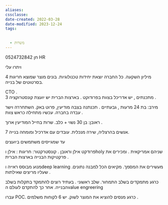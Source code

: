 ```yaml
---
aliases: 
cssclasse: 
date-created: 2022-03-28
date-modified: 2023-12-24
tags:
  
  
  - משרות
---
```


0524732842 חן HR

ויתרו עלי

4 מיליון השקעה.
כל החברה יוצאת יחידות טכנולוגיות.
בונים מוצר שמוצא חריגות בסרטוטים של בנייה.

CTO .  
3 מתכנתים , יש אדריכל בצוות בפרודוקט .
בארצות הברית יש יועצת קונסטרוקציה .

מירב:
בת 24 מרעות , גבעתיים . תכנתנה בצבה מודיעין, פרוט באק. השתחררה וישר עבדה בחברה. עכשיו מתחילה כראש צוות .

ראובן:
בן 30 נשוי + כלב. שרות בחייל המודיעין ארוך .

7 אנשים בהרצליה, שירה מנכלית.
עובדים עם אדרכיל ומומחה בנייה.

עד שמגייסים משתמשים ביועצים

פרודקט אילן וראובן .
קונסטרקטור:
חריגות : אילן  וholy שניהם אמריקאית . ומכירים את פרקטיקות הבנייה בארצות הברית .

מנוע מבוסס ראייה וdeep learning .מעשירים את המסמך.
מקיאים הכל למבנה נתונים שעליו מריצים שאילתות .

כרגע מתמקדים בשלב התמחור. שלב ראשוני .
בעתיד רוצים להתמקד בתקלות בשלב הבנייה.
אחר כך להתקדם לעולם הvalue engreering

עברו POC. כרגע מנסים להוציא את המוצר לשוק.
יש 6 לקוחות משלמים .
